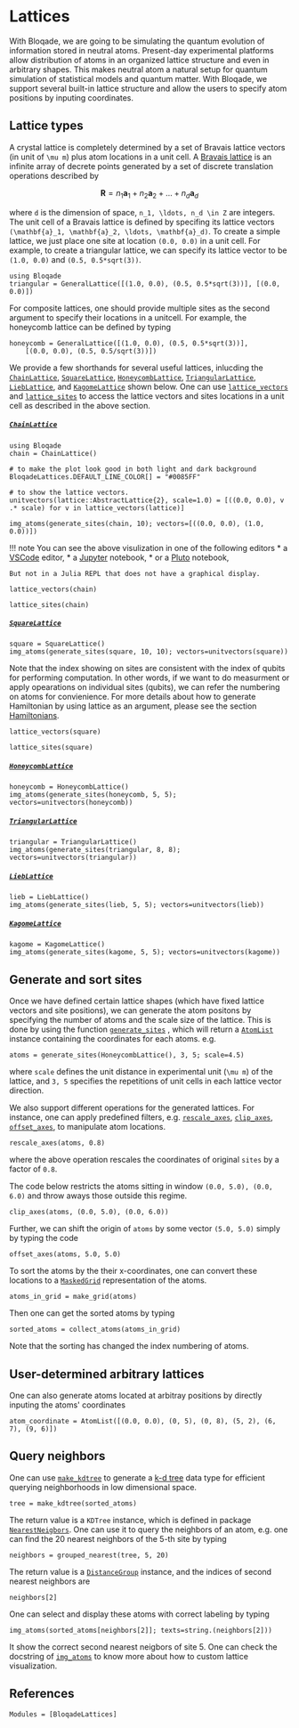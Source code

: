 # Lattices

With Bloqade, we are going to be simulating the quantum evolution of information stored in neutral atoms. Present-day experimental platforms allow distribution of atoms in an organized lattice structure and even in  arbitrary shapes.
This makes neutral atom a natural setup for quantum simulation of statistical models and quantum matter. With Bloqade, we support several built-in lattice structure and allow the users to specify atom positions by inputing coordinates.


## Lattice types

A crystal lattice is completely determined by a set of Bravais lattice vectors (in unit of ``\mu m``) plus atom locations in a unit cell.
A [Bravais lattice](https://en.wikipedia.org/wiki/Bravais_lattice) is an infinite array of decrete points generated by a set of discrete translation operations described by
```math
\mathbf{R} = n_1 \mathbf{a}_1 + n_2 \mathbf{a}_2 + \ldots + n_d \mathbf{a}_d
```
where ``d`` is the dimension of space, ``n_1, \ldots, n_d \in Z`` are integers.
The unit cell of a Bravais lattice is defined by specifing its lattice vectors ``(\mathbf{a}_1, \mathbf{a}_2, \ldots, \mathbf{a}_d)``.
To create a simple lattice, we just place one site at location `(0.0, 0.0)` in a unit cell. For example, to create a triangular lattice, we can specify its lattice vector to be `(1.0, 0.0)` and `(0.5, 0.5*sqrt(3))`.

```@repl quick-start
using Bloqade
triangular = GeneralLattice([(1.0, 0.0), (0.5, 0.5*sqrt(3))], [(0.0, 0.0)])
```

For composite lattices, one should provide multiple sites as the second argument to specify their locations in a unitcell. For example, the honeycomb lattice can be defined by typing
```@repl quick-start
honeycomb = GeneralLattice([(1.0, 0.0), (0.5, 0.5*sqrt(3))],
    [(0.0, 0.0), (0.5, 0.5/sqrt(3))])
```


We provide a few shorthands for several useful lattices, inlucding the [`ChainLattice`](@ref), [`SquareLattice`](@ref), [`HoneycombLattice`](@ref), [`TriangularLattice`](@ref), [`LiebLattice`](@ref), and [`KagomeLattice`](@ref) shown below. 
One can use [`lattice_vectors`](@ref) and [`lattice_sites`](@ref) to access the lattice vectors and sites locations in a unit cell as described in the above section.

##### [`ChainLattice`](@ref)
```@example quick-start
using Bloqade
chain = ChainLattice()
```

```@example quick-start
# to make the plot look good in both light and dark background
BloqadeLattices.DEFAULT_LINE_COLOR[] = "#0085FF"

# to show the lattice vectors.
unitvectors(lattice::AbstractLattice{2}, scale=1.0) = [((0.0, 0.0), v .* scale) for v in lattice_vectors(lattice)]

img_atoms(generate_sites(chain, 10); vectors=[((0.0, 0.0), (1.0, 0.0))])
```

!!! note
    You can see the above visulization in one of the following editors
    * a [VSCode](https://github.com/julia-vscode/julia-vscode) editor,
    * a [Jupyter](https://github.com/JunoLab/Juno.jl) notebook,
    * or a [Pluto](https://github.com/fonsp/Pluto.jl) notebook,
    
    But not in a Julia REPL that does not have a graphical display.
    

```@example quick-start
lattice_vectors(chain)
```

```@example quick-start
lattice_sites(chain)
```


##### [`SquareLattice`](@ref)
```@example quick-start
square = SquareLattice()
img_atoms(generate_sites(square, 10, 10); vectors=unitvectors(square))
```

Note that the index showing on sites are consistent with the index of qubits for performing computation. 
In other words, if we want to do measurment or apply opearations on individual sites (qubits), we can refer the numbering on atoms for convienience. 
For more details about how to generate Hamiltonian by using lattice as an argument, please see the section [Hamiltonians](@ref).

```@example quick-start
lattice_vectors(square)
```
```@example quick-start
lattice_sites(square)
```

##### [`HoneycombLattice`](@ref)
```@example quick-start
honeycomb = HoneycombLattice()
img_atoms(generate_sites(honeycomb, 5, 5); vectors=unitvectors(honeycomb))
```



##### [`TriangularLattice`](@ref)
```@example quick-start
triangular = TriangularLattice()
img_atoms(generate_sites(triangular, 8, 8); vectors=unitvectors(triangular))
```


##### [`LiebLattice`](@ref)
```@example quick-start
lieb = LiebLattice()
img_atoms(generate_sites(lieb, 5, 5); vectors=unitvectors(lieb))
```


##### [`KagomeLattice`](@ref)
```@example quick-start
kagome = KagomeLattice()
img_atoms(generate_sites(kagome, 5, 5); vectors=unitvectors(kagome))
```


## Generate and sort sites

Once we have defined certain lattice shapes (which have fixed lattice vectors and site positions), we can generate the atom positons by 
specifying the number of atoms and the scale size of the lattice. 
This is done by using the function [`generate_sites`](@ref) , which will return a [`AtomList`](@ref) instance containing the coordinates for each atoms. e.g.  

```@example quick-start
atoms = generate_sites(HoneycombLattice(), 3, 5; scale=4.5)
```
where `scale` defines the unit distance in experimental unit (``\mu m``) of the lattice, and `3, 5` specifies the repetitions of unit cells in each lattice vector direction.  

We also support different operations for the generated lattices. For instance,  one can apply predefined filters, e.g. [`rescale_axes`](@ref), [`clip_axes`](@ref), [`offset_axes`](@ref), to manipulate atom locations.

```@example quick-start
rescale_axes(atoms, 0.8)
```
where the above operation rescales the coordinates of original `sites` by a factor of `0.8`. 

The code below restricts the atoms sitting in window `(0.0, 5.0), (0.0, 6.0)` and throw aways those outside this regime. 

```@example quick-start
clip_axes(atoms, (0.0, 5.0), (0.0, 6.0))
```

Further, we can shift the origin of `atoms` by some vector `(5.0, 5.0)` simply by typing the code

```@example quick-start
offset_axes(atoms, 5.0, 5.0)
```


To sort the atoms by the their x-coordinates, one can convert these locations to a [`MaskedGrid`](@ref) representation of the atoms.
```@example quick-start
atoms_in_grid = make_grid(atoms)
```

Then one can get the sorted atoms by typing
```@example quick-start
sorted_atoms = collect_atoms(atoms_in_grid)
```

Note that the sorting has changed the index numbering of atoms. 



## User-determined arbitrary lattices

One can also generate atoms located at arbitray positions by directly inputing the atoms' coordinates  
```@repl quick-start
atom_coordinate = AtomList([(0.0, 0.0), (0, 5), (0, 8), (5, 2), (6, 7), (9, 6)])
```

## Query neighbors

One can use [`make_kdtree`](@ref) to generate a [k-d tree](https://en.wikipedia.org/wiki/K-d_tree) data type for efficient querying neighborhoods in low dimensional space.
```@example quick-start
tree = make_kdtree(sorted_atoms)
```

The return value is a `KDTree` instance, which is defined in package [`NearestNeigbors`](https://github.com/KristofferC/NearestNeighbors.jl). One can use it to query the neighbors of an atom, e.g. one can find the 20 nearest neighbors of the 5-th site by typing
```@example quick-start
neighbors = grouped_nearest(tree, 5, 20)
```

The return value is a [`DistanceGroup`](@ref) instance, and the indices of second nearest neighbors are
```@example quick-start
neighbors[2]
```

One can select and display these atoms with correct labeling by typing
```@example quick-start
img_atoms(sorted_atoms[neighbors[2]]; texts=string.(neighbors[2]))
```

It show the correct second nearest neigbors of site 5.
One can check the docstring of [`img_atoms`](@ref) to know more about how to custom lattice visualization.

## References

```@autodocs
Modules = [BloqadeLattices]
```
